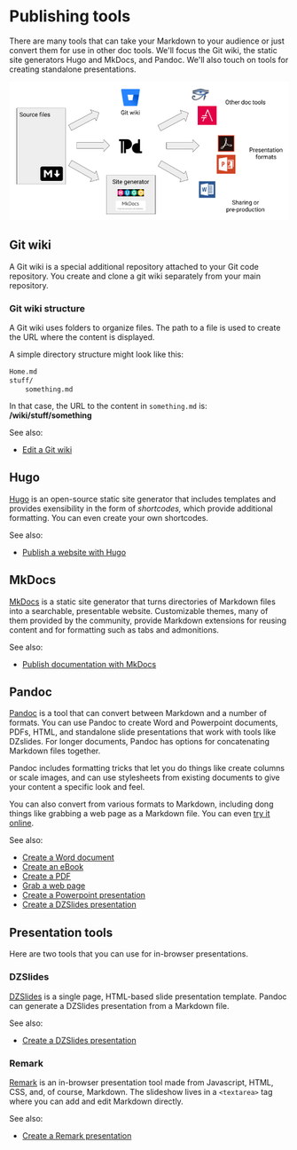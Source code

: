 # Publishing tools

There are many tools that can take your Markdown to your audience or just convert them for use in other doc tools. We'll focus the Git wiki, the static site generators Hugo and MkDocs, and Pandoc. We'll also touch on tools for creating standalone presentations.

![](../img/publishing.png)

## Git wiki

A Git wiki is a special additional repository attached to your Git code repository. You create and clone a git wiki separately from your main repository. 

### Git wiki structure

A Git wiki uses folders to organize files. The path to a file is used to create the URL where the content is displayed.

A simple directory structure might look like this:

```
Home.md
stuff/
    something.md
```

In that case, the URL to the content in `something.md` is: **/wiki/stuff/something**

See also:

- [Edit a Git wiki](../../recipes/recipes-git-wiki/)


## Hugo

[Hugo](https://gohugo.io/) is an open-source static site generator that includes templates and provides exensibility in the form of *shortcodes,* which provide additional formatting. You can even create your own shortcodes.

See also:

- [Publish a website with Hugo](../../recipes/recipes-hugo/)

## MkDocs

[MkDocs](https://www.mkdocs.org/) is a static site generator that turns directories of Markdown files into a searchable, presentable website. Customizable themes, many of them provided by the community, provide Markdown extensions for reusing content and for formatting such as tabs and admonitions. 

See also:

- [Publish documentation with MkDocs](../../recipes/recipes-mkdocs/)

## Pandoc

[Pandoc](https://pandoc.org/) is a tool that can convert between Markdown and a number of formats. You can use Pandoc to create Word and Powerpoint documents, PDFs, HTML, and standalone slide presentations that work with tools like DZslides. For longer documents, Pandoc has options for concatenating Markdown files together.

Pandoc includes formatting tricks that let you do things like create columns or scale images, and can use stylesheets from existing documents to give your content a specific look and feel.

You can also convert from various formats to Markdown, including dong things like grabbing a web page as a Markdown file. You can even [try it online](https://pandoc.org/try/).

See also:

- [Create a Word document](../../recipes/recipes-pandoc-word/)
- [Create an eBook](../../recipes/recipes-pandoc-ebook/)
- [Create a PDF](../../recipes/recipes-pandoc-pdf/)
- [Grab a web page](../../recipes/recipes-pandoc-web/)
- [Create a Powerpoint presentation](../../recipes/recipes-slides/)
- [Create a DZSlides presentation](../../recipes/recipes-slides-dzslides/)

## Presentation tools

Here are two tools that you can use for in-browser presentations.

### DZSlides

[DZSlides](http://paulrouget.com/dzslides/) is a single page, HTML-based slide presentation template. Pandoc can generate a DZSlides presentation from a Markdown file.

See also:

- [Create a DZSlides presentation](../../recipes/recipes-slides-dzslides/)

### Remark

[Remark](https://remarkjs.com/#1) is an in-browser presentation tool made from Javascript, HTML, CSS, and, of course, Markdown. The slideshow lives in a `<textarea>` tag where you can add and edit Markdown directly.

See also:

- [Create a Remark presentation](../../recipes/recipes-slides-remark/)



